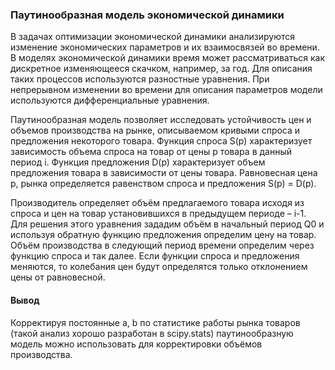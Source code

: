 ### Паутинообразная модель экономической динамики

В задачах оптимизации экономической динамики анализируются изменение экономических параметров и их взаимосвязей во времени. В моделях экономической динамики время может рассматриваться как дискретное изменяющееся скачком, например, за год. Для описания таких процессов используются разностные уравнения. При непрерывном изменении во времени для описания параметров модели используются дифференциальные уравнения.

Паутинообразная модель позволяет исследовать устойчивость цен и объемов производства на рынке, описываемом кривыми спроса и предложения некоторого товара. Функция спроса S(p) характеризует зависимость объема спроса на товар от цены р товара в данный период i. Функция предложения D(p) характеризует объем предложения товара в зависимости от цены товара. Равновесная цена р, рынка определяется равенством спроса и предложения S(p) = D(p).

Производитель определяет объём предлагаемого товара исходя из спроса и цен на товар установившихся в предыдущем периоде – i-1. Для решения этого уравнения зададим объём в начальный период Q0 и используя обратную функцию предложения определим цену на товар. Объём производства в следующий период времени определим через функцию спроса и так далее. Если функции спроса и предложения меняются, то колебания цен будут определятся только отклонением цены от равновесной.

#### Вывод

Корректируя постоянные a, b по статистике работы рынка товаров (такой анализ хорошо разработан в scipy.stats) паутинообразную модель можно использовать для корректировки объёмов производства.
